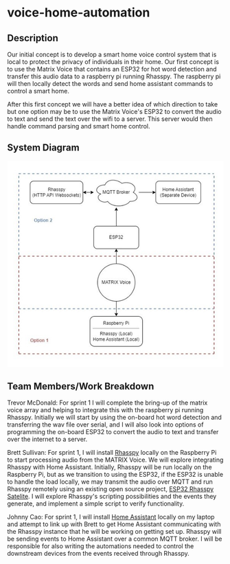 # voice-home-automation

## Description
Our initial concept is to develop a smart home voice control system that is local to protect the privacy of individuals in their home. Our first concept is to use the Matrix Voice that contains an ESP32 for hot word detection and transfer this audio data to a raspberry pi running Rhasspy. The raspberry pi will then locally detect the words and send home assistant commands to control a smart home. 

After this first concept we will have a better idea of which direction to take but one option may be to use the Matrix Voice's ESP32 to convert the audio to text and send the text over the wifi to a server. This server would then handle command parsing and smart home control. 

## System Diagram

![System Diagram](./docs/system_diagram.jpg)

## Team Members/Work Breakdown

Trevor McDonald: For sprint 1 I will complete the bring-up of the matrix voice array and helping to integrate this with the raspberry pi running Rhasspy. Initially we will start by using the on-board hot word detection and transferring the wav file over serial, and I will also look into options of programming the on-board ESP32 to convert the audio to text and transfer over the internet to a server. 

Brett Sullivan: For sprint 1, I will install [Rhasspy](https://rhasspy.readthedocs.io/en/latest/) locally on the Raspberry Pi to start processing audio from the MATRIX Voice. We will explore integrating Rhasspy with Home Assistant. Initially, Rhasspy will be run locally on the Raspberry Pi, but as we transition to using the ESP32, if the ESP32 is unable to handle the load locally, we may transmit the audio over MQTT and run Rhasspy remotely using an existing open source project, [ESP32 Rhasspy Satelite](https://github.com/Romkabouter/ESP32-Rhasspy-Satellite). I will explore Rhasspy's scripting possibilities and the events they generate, and implement a simple script to verify functionality.

Johnny Cao: For sprint 1, I will install [Home Assistant](https://www.home-assistant.io/) locally on my laptop and attempt to link up with Brett to get Home Assistant communicating with the Rhasspy instance that he will be working on getting set up. Rhasspy will be sending events to Home Assistant over a common MQTT broker. I will be responsible for also writing the automations needed to control the downstream devices from the events received through Rhasspy.



